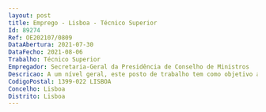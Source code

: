 ```yaml
--- 
layout: post
title: Emprego - Lisboa - Técnico Superior
Id: 89274
Ref: OE202107/0809
DataAbertura: 2021-07-30
DataFecho: 2021-08-06
Trabalho: Técnico Superior
Empregador: Secretaria-Geral da Presidência de Conselho de Ministros
Descricao: A um nível geral, este posto de trabalho tem como objetivo a gestão e acompanhamento de um conjunto de iniciativas, através das quais se pretende   Gestão e participação em projetos de infraestrutura tecnológica   Integração de sistemas, infraestruturas e comunicações   Implementação e operação de plataformas centralizadas de gestão de equipamentos ativos de rede   Implementação de boas práticas   Conhecimentos de arquitetura de redes e telecomunicações   Manutenção e atualização de hardware e software   Conceção e desenvolvimento de arquitetura de redes e telecomunicações, bem como a sua manutenção (redes Ethernet, WiFi, IPv4 IPv6  VOIP)   Contribuir para a definição das políticas, filosofias de desenho e requisitos das redes e sistemas e respetivas regras de segurança.
CodigoPostal: 1399-022 LISBOA
Concelho: Lisboa
Distrito: Lisboa
--- 
```

